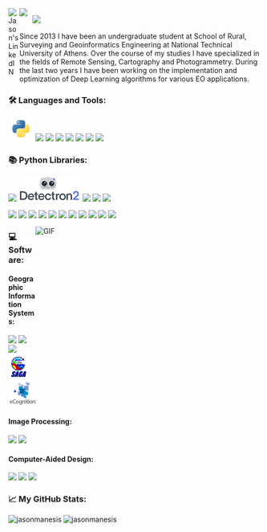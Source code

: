 
<a href="https://www.linkedin.com/in/jason-manesis-562a541b4/">
  <img align="left" alt="Jason's LinkedIN" width="22px" src="https://raw.githubusercontent.com/peterthehan/peterthehan/master/assets/linkedin.svg" />
</a>

<a href="mailto:iasonasman@gmail.com">
  <img align="left" width="26px" src="https://upload.wikimedia.org/wikipedia/commons/thumb/7/7e/Gmail_icon_%282020%29.svg/1024px-Gmail_icon_%282020%29.svg.png"/>
</a>

![](https://visitor-badge.glitch.me/badge?page_id=jasonmanesis.jasonmanesis)

Since 2013 I have been an undergraduate student at School of Rural, Surveying and Geoinformatics Engineering at National Technical University of Athens. Over the course of my studies I have specialized in the fields of Remote Sensing, Cartography and Photogrammetry. During the last two years I have been working on the implementation and optimization of Deep Learning algorithms for various EO applications. 


### :hammer_and_wrench: Languages and Tools:  

<kbd><img height="50" src="https://raw.githubusercontent.com/github/explore/80688e429a7d4ef2fca1e82350fe8e3517d3494d/topics/python/python.png"></kbd>
<kbd><img height="50" src="https://logos-world.net/wp-content/uploads/2020/12/MATLAB-Emblem.png"></kbd>
<kbd><img height="50" src="https://upload.wikimedia.org/wikipedia/commons/5/51/Octicons-markdown.svg"></kbd>
<kbd><img height="50" src="https://user-images.githubusercontent.com/74200033/117676630-644f1280-b1b6-11eb-92a6-376134b434fa.png"></kbd>
<kbd><img height="50" src="https://colab.research.google.com/img/colab_favicon_256px.png"></kbd>
<kbd><img height="50" src="https://upload.wikimedia.org/wikipedia/commons/thumb/3/38/Jupyter_logo.svg/518px-Jupyter_logo.svg.png"></kbd>
<kbd><img height="50" src="https://thedatafrog.com/static/blog/images/2019/01/Anaconda_Logo.4b692470b0bc.png"></kbd>
<kbd><img height="50" src="https://upload.wikimedia.org/wikipedia/commons/thumb/7/7e/Spyder_logo.svg/1200px-Spyder_logo.svg.png"></kbd>

### :books: Python Libraries:

<kbd><img height="50" src="https://user-images.githubusercontent.com/74200033/117687597-9f564380-b1c0-11eb-95b4-5950ecf45182.png"></kbd>
<kbd><img height="50" src="https://github.com/JasonManesis/JasonManesis/blob/main/Icons/detectron2-logo.png?raw=true"></kbd>
<kbd><img height="50" src="https://upload.wikimedia.org/wikipedia/commons/1/11/TensorFlowLogo.svg"></kbd>
<kbd><img height="50" src="https://user-images.githubusercontent.com/74200033/117685027-3b328000-b1be-11eb-8d7d-e7d26f3a156e.png"></kbd>
<kbd><img height="50" src="https://upload.wikimedia.org/wikipedia/commons/thumb/0/05/Scikit_learn_logo_small.svg/1200px-Scikit_learn_logo_small.svg.png"></kbd>



<kbd><img height="55" src="https://user-images.githubusercontent.com/50221806/86498201-a8bd8680-bd39-11ea-9d08-66b610a8dc01.png"></kbd>
<kbd><img height="55" src="https://upload.wikimedia.org/wikipedia/commons/thumb/5/54/Sympy_logo.svg/1024px-Sympy_logo.svg.png"></kbd>
<kbd><img height="55" src="https://pyviz-dev.github.io/pyviz/assets/matplotlib_wm.png"></kbd>
<kbd><img height="55" src="https://cdn.shortpixel.ai/spai/w_788+q_lossy+ret_img+to_webp/https://numfocus.org/wp-content/uploads/2016/07/pandas-logo-300.png"></kbd>
<kbd><img height="55" src="https://seaborn.pydata.org/_images/logo-tall-lightbg.svg"></kbd>
<kbd><img height="55" src="https://pyviz-dev.github.io/pyviz/assets/networkx.png"></kbd>
<kbd><img height="55" src="https://user-images.githubusercontent.com/74200033/117680935-48e60680-b1ba-11eb-8afb-283f39bc60a1.png"></kbd>
<kbd><img height="55" src="https://upload.wikimedia.org/wikipedia/commons/3/32/OpenCV_Logo_with_text_svg_version.svg"></kbd>
<kbd><img height="55" src="https://upload.wikimedia.org/wikipedia/commons/thumb/d/df/GDALLogoColor.svg/1200px-GDALLogoColor.svg.png"></kbd>
<kbd><img height="55" src="https://user-images.githubusercontent.com/74200033/117680341-bd6c7580-b1b9-11eb-80e8-95e5e11d2cbc.png"></kbd>
<kbd><img height="55" src="https://svn.osgeo.org/osgeo/marketing/logo/svg/OSGeo_compass_with_acronym.svg"></kbd>

<img align="right" height="300" width="450" alt="GIF" src="https://universallygfx.files.wordpress.com/2020/06/bwkoi-1.gif?w=1024" style="vertical-align:bottom"/>

### :computer: Software:  

#### Geographic Information Systems:
<kbd><img height="50" src="https://www.qgis.org/uk/_downloads/b738556101ca15d573f1a7e334e33407/qgis-logo.png"></kbd>
<kbd><img height="50" src="https://upload.wikimedia.org/wikipedia/commons/d/df/ArcGIS_logo.png"></kbd>
<kbd><img height="50" src="https://grass.osgeo.org/images/logos/grassgis_logo_colorlogo_text_alphabg.png"></kbd>
<kbd><img height="50" src="Icons/saga_logo.png"></kbd>
<kbd><img height="50" src="Icons/ecognition_logo.png"></kbd>

#### Image Processing:
<kbd><img height="50" src="https://user-images.githubusercontent.com/74200033/117692913-2a860800-b1c6-11eb-87b2-8f31aa716b91.png"></kbd>
<kbd><img height="50" src="http://www.userlogos.org/files/logos/jumpordie/inkscape.png"></kbd>

#### Computer-Aided Design:
<kbd><img height="30" src="https://user-images.githubusercontent.com/74200033/117689118-1e984700-b1c2-11eb-9623-b08d29b13c5b.png"></kbd>
<kbd><img height="30" src="https://user-images.githubusercontent.com/74200033/117689500-7b93fd00-b1c2-11eb-9a5a-cd7315bd2473.png"></kbd>
<kbd><img height="30" src="https://upload.wikimedia.org/wikipedia/commons/thumb/6/64/SketchUp_logo.svg/1200px-SketchUp_logo.svg.png"></kbd>


### :chart_with_upwards_trend: My GitHub Stats:
<p align="left"> 
  <img src="https://github-readme-stats.vercel.app/api?username=jasonmanesis&show_icons=true&theme=tokyonight" alt="jasonmanesis" />
  <img src="https://github-readme-stats.vercel.app/api/top-langs/?username=jasonmanesis&show_icons=true&theme=tokyonight&layout=compact" alt="jasonmanesis" />
</p>
